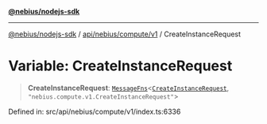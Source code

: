 [**@nebius/nodejs-sdk**](../../../../../README.md)

---

[@nebius/nodejs-sdk](../../../../../README.md) / [api/nebius/compute/v1](../README.md) / CreateInstanceRequest

# Variable: CreateInstanceRequest

> **CreateInstanceRequest**: [`MessageFns`](../../../../../runtime/protos/core/interfaces/MessageFns.md)\<[`CreateInstanceRequest`](../interfaces/CreateInstanceRequest.md), `"nebius.compute.v1.CreateInstanceRequest"`\>

Defined in: src/api/nebius/compute/v1/index.ts:6336
